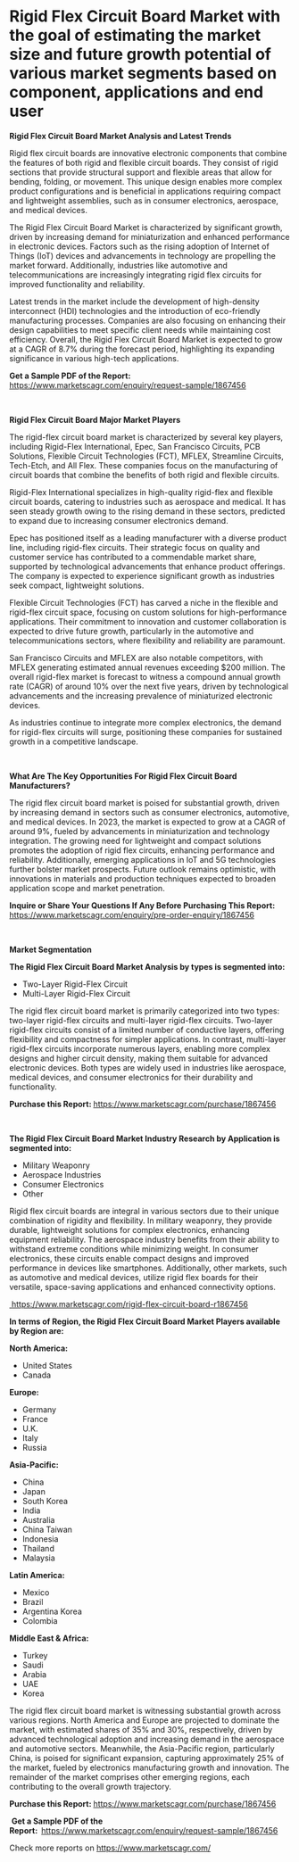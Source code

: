 <p><h1>Rigid Flex Circuit Board Market with the goal of estimating the market size and future growth potential of various market segments based on component, applications and end user</h1></p><p><strong>Rigid Flex Circuit Board Market Analysis and Latest Trends</strong></p>
<p><p>Rigid flex circuit boards are innovative electronic components that combine the features of both rigid and flexible circuit boards. They consist of rigid sections that provide structural support and flexible areas that allow for bending, folding, or movement. This unique design enables more complex product configurations and is beneficial in applications requiring compact and lightweight assemblies, such as in consumer electronics, aerospace, and medical devices.</p><p>The Rigid Flex Circuit Board Market is characterized by significant growth, driven by increasing demand for miniaturization and enhanced performance in electronic devices. Factors such as the rising adoption of Internet of Things (IoT) devices and advancements in technology are propelling the market forward. Additionally, industries like automotive and telecommunications are increasingly integrating rigid flex circuits for improved functionality and reliability.</p><p>Latest trends in the market include the development of high-density interconnect (HDI) technologies and the introduction of eco-friendly manufacturing processes. Companies are also focusing on enhancing their design capabilities to meet specific client needs while maintaining cost efficiency. Overall, the Rigid Flex Circuit Board Market is expected to grow at a CAGR of 8.7% during the forecast period, highlighting its expanding significance in various high-tech applications.</p></p>
<p><strong>Get a Sample PDF of the Report:&nbsp;</strong> <a href="https://www.marketscagr.com/enquiry/request-sample/1867456?utm_campaign=2566&utm_medium=2&utm_source=Github&utm_content=ia&utm_term=01042025&utm_id=rigid-flex-circuit-board">https://www.marketscagr.com/enquiry/request-sample/1867456</a></p>
<p>&nbsp;</p>
<p><strong>Rigid Flex Circuit Board Major Market Players</strong></p>
<p><p>The rigid-flex circuit board market is characterized by several key players, including Rigid-Flex International, Epec, San Francisco Circuits, PCB Solutions, Flexible Circuit Technologies (FCT), MFLEX, Streamline Circuits, Tech-Etch, and All Flex. These companies focus on the manufacturing of circuit boards that combine the benefits of both rigid and flexible circuits.</p><p>Rigid-Flex International specializes in high-quality rigid-flex and flexible circuit boards, catering to industries such as aerospace and medical. It has seen steady growth owing to the rising demand in these sectors, predicted to expand due to increasing consumer electronics demand.</p><p>Epec has positioned itself as a leading manufacturer with a diverse product line, including rigid-flex circuits. Their strategic focus on quality and customer service has contributed to a commendable market share, supported by technological advancements that enhance product offerings. The company is expected to experience significant growth as industries seek compact, lightweight solutions.</p><p>Flexible Circuit Technologies (FCT) has carved a niche in the flexible and rigid-flex circuit space, focusing on custom solutions for high-performance applications. Their commitment to innovation and customer collaboration is expected to drive future growth, particularly in the automotive and telecommunications sectors, where flexibility and reliability are paramount.</p><p>San Francisco Circuits and MFLEX are also notable competitors, with MFLEX generating estimated annual revenues exceeding $200 million. The overall rigid-flex market is forecast to witness a compound annual growth rate (CAGR) of around 10% over the next five years, driven by technological advancements and the increasing prevalence of miniaturized electronic devices.</p><p>As industries continue to integrate more complex electronics, the demand for rigid-flex circuits will surge, positioning these companies for sustained growth in a competitive landscape.</p></p>
<p>&nbsp;</p>
<p><strong>What Are The Key Opportunities For Rigid Flex Circuit Board Manufacturers?</strong></p>
<p><p>The rigid flex circuit board market is poised for substantial growth, driven by increasing demand in sectors such as consumer electronics, automotive, and medical devices. In 2023, the market is expected to grow at a CAGR of around 9%, fueled by advancements in miniaturization and technology integration. The growing need for lightweight and compact solutions promotes the adoption of rigid flex circuits, enhancing performance and reliability. Additionally, emerging applications in IoT and 5G technologies further bolster market prospects. Future outlook remains optimistic, with innovations in materials and production techniques expected to broaden application scope and market penetration.</p></p>
<p><strong>Inquire or Share Your Questions If Any Before Purchasing This Report:</strong> <a href="https://www.marketscagr.com/enquiry/pre-order-enquiry/1867456?utm_campaign=2566&utm_medium=2&utm_source=Github&utm_content=ia&utm_term=01042025&utm_id=rigid-flex-circuit-board">https://www.marketscagr.com/enquiry/pre-order-enquiry/1867456</a></p>
<p>&nbsp;</p>
<p><strong>Market Segmentation</strong></p>
<p><strong>The Rigid Flex Circuit Board Market Analysis by types is segmented into:</strong></p>
<p><ul><li>Two-Layer Rigid-Flex Circuit</li><li>Multi-Layer Rigid-Flex Circuit</li></ul></p>
<p><p>The rigid flex circuit board market is primarily categorized into two types: two-layer rigid-flex circuits and multi-layer rigid-flex circuits. Two-layer rigid-flex circuits consist of a limited number of conductive layers, offering flexibility and compactness for simpler applications. In contrast, multi-layer rigid-flex circuits incorporate numerous layers, enabling more complex designs and higher circuit density, making them suitable for advanced electronic devices. Both types are widely used in industries like aerospace, medical devices, and consumer electronics for their durability and functionality.</p></p>
<p><strong>Purchase this Report:&nbsp;</strong><a href="https://www.marketscagr.com/purchase/1867456?utm_campaign=2566&utm_medium=2&utm_source=Github&utm_content=ia&utm_term=01042025&utm_id=rigid-flex-circuit-board">https://www.marketscagr.com/purchase/1867456</a></p>
<p>&nbsp;</p>
<p><strong>The Rigid Flex Circuit Board Market Industry Research by Application is segmented into:</strong></p>
<p><ul><li>Military Weaponry</li><li>Aerospace Industries</li><li>Consumer Electronics</li><li>Other</li></ul></p>
<p><p>Rigid flex circuit boards are integral in various sectors due to their unique combination of rigidity and flexibility. In military weaponry, they provide durable, lightweight solutions for complex electronics, enhancing equipment reliability. The aerospace industry benefits from their ability to withstand extreme conditions while minimizing weight. In consumer electronics, these circuits enable compact designs and improved performance in devices like smartphones. Additionally, other markets, such as automotive and medical devices, utilize rigid flex boards for their versatile, space-saving applications and enhanced connectivity options.</p></p>
<p><a href="https://www.marketscagr.com/rigid-flex-circuit-board-r1867456?utm_campaign=2566&utm_medium=2&utm_source=Github&utm_content=ia&utm_term=01042025&utm_id=rigid-flex-circuit-board">&nbsp;https://www.marketscagr.com/rigid-flex-circuit-board-r1867456</a></p>
<p><strong>In terms of Region, the Rigid Flex Circuit Board Market Players available by Region are:</strong></p>
<p>
    <p> <strong> North America: </strong>
        <ul>
            <li>United States</li>
            <li>Canada</li>
        </ul>
        </p> 
    <p> <strong> Europe: </strong>
        <ul>
            <li>Germany</li>
            <li>France</li>
            <li>U.K.</li>
            <li>Italy</li>
            <li>Russia</li>
        </ul>
        </p> 
    <p> <strong> Asia-Pacific: </strong>
        <ul>
            <li>China</li>
            <li>Japan</li>
            <li>South Korea</li>
            <li>India</li>
            <li>Australia</li>
            <li>China Taiwan</li>
            <li>Indonesia</li>
            <li>Thailand</li>
            <li>Malaysia</li>
        </ul>
        </p> 
    <p> <strong> Latin America: </strong>
        <ul>
            <li>Mexico</li>
            <li>Brazil</li>
            <li>Argentina Korea</li>
            <li>Colombia</li>
        </ul>
        </p> 
    <p> <strong> Middle East & Africa: </strong>
        <ul>
            <li>Turkey</li>
            <li>Saudi</li>
            <li>Arabia</li>
            <li>UAE</li>
            <li>Korea</li>
        </ul>
    </p>
    </p>
<p><p>The rigid flex circuit board market is witnessing substantial growth across various regions. North America and Europe are projected to dominate the market, with estimated shares of 35% and 30%, respectively, driven by advanced technological adoption and increasing demand in the aerospace and automotive sectors. Meanwhile, the Asia-Pacific region, particularly China, is poised for significant expansion, capturing approximately 25% of the market, fueled by electronics manufacturing growth and innovation. The remainder of the market comprises other emerging regions, each contributing to the overall growth trajectory.</p></p>
<p><strong>Purchase this Report: </strong><a href="https://www.marketscagr.com/purchase/1867456?utm_campaign=2566&utm_medium=2&utm_source=Github&utm_content=ia&utm_term=01042025&utm_id=rigid-flex-circuit-board">https://www.marketscagr.com/purchase/1867456</a></p>
<p>&nbsp;<strong>Get a Sample PDF of the Report:&nbsp;&nbsp;</strong><a href="https://www.marketscagr.com/enquiry/request-sample/1867456?utm_campaign=2566&utm_medium=2&utm_source=Github&utm_content=ia&utm_term=01042025&utm_id=rigid-flex-circuit-board">https://www.marketscagr.com/enquiry/request-sample/1867456</a></p>
<p><strong></strong></p>
<p>Check more reports on <a href="https://www.marketscagr.com/?utm_campaign=2566&utm_medium=2&utm_source=Github&utm_content=ia&utm_term=01042025&utm_id=rigid-flex-circuit-board">https://www.marketscagr.com/</a></p>